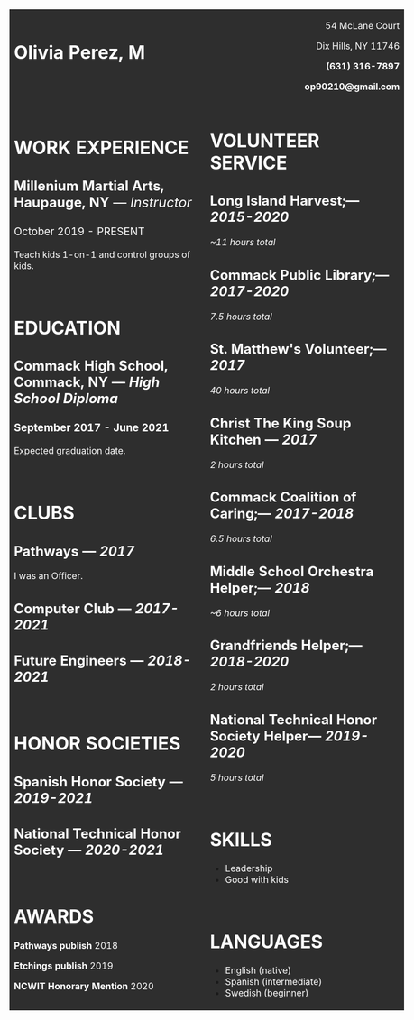 <table style="width: 700px; background-color: #2e2e2e; border-color: #2e2e2e; margin-left: auto; margin-right: auto;">
<tbody>
<tr>
<td style="width: 340.00px;">
<h1><span style="font-weight: 500; color: #ffffff;"><strong>Olivia Perez, M</strong></span></h1>
<p>&nbsp;</p>
</td>
<td style="width: 345.00px;">
<p style="text-align: right;"><span style="color: #ffffff;">54 McLane Court</span></p>
<p style="text-align: right;"><span style="color: #ffffff;">Dix Hills, NY 11746</span></p>
<p style="text-align: right;"><span style="color: #ffffff;"><strong>(631) 316-7897</strong></span></p>
<p style="text-align: right;"><span style="color: #ffffff;"><strong>op90210@gmail.com</strong></span></p>
</td>
</tr>
<tr>
<td style="width: 335.00px;">
<h1><span style="color: #ffffff;"><strong>WORK EXPERIENCE</strong></span></h1>
<h2><span style="color: #ffffff;"><strong>Millenium Martial Arts, Haupauge, NY</strong><span style="font-weight: 400;">&nbsp;&mdash; <em>Instructor</em></span></span></h2>
<h3><span style="font-weight: 400; color: #ffffff;">October 2019 - PRESENT</span></h3>
<p><span style="color: #ffffff;">Teach kids 1-on-1 and control groups of kids.</span></p>
<p>&nbsp;</p>
<h1><span style="color: #ffffff;"><strong>EDUCATION</strong></span></h1>
<h2><span style="color: #ffffff;"><strong>Commack High School, </strong>Commack, NY &mdash; <em>High School Diploma</em></span></h2>
<h3><span style="color: #ffffff;">September 2017 - June 2021</span></h3>
<p><span style="color: #ffffff;">Expected graduation date.</span></p>
<p>&nbsp;</p>
<h1><span style="color: #ffffff;">CLUBS</span></h1>
<h2><span style="color: #ffffff;"><strong>Pathways&nbsp;</strong>&mdash; <em>2017</em></span></h2>
<p><span style="color: #ffffff;">I was an Officer.</span></p>
<h2><span style="color: #ffffff;"><strong>Computer Club&nbsp;</strong>&mdash; <em>2017-2021</em></span></h2>
<h2><span style="color: #ffffff;"><strong>Future Engineers&nbsp;</strong>&mdash; <em>2018-2021</em></span></h2>
<p>&nbsp;</p>
<h1><span style="color: #ffffff;">HONOR SOCIETIES</span></h1>
<h2><span style="color: #ffffff;"><strong>Spanish Honor Society&nbsp;</strong>&mdash; <em>2019-2021</em></span></h2>
<h2><span style="color: #ffffff;"><strong>National Technical Honor Society&nbsp;</strong>&mdash; <em>2020-2021</em></span></h2>
<p>&nbsp;</p>
<h1><span style="color: #ffffff;"><strong>AWARDS</strong></span></h1>
<p><span style="color: #ffffff;"><strong>Pathways publish </strong>2018</span></p>
<p><span style="color: #ffffff;"><strong>Etchings publish </strong>2019</span></p>
<p><span style="color: #ffffff;"><strong>NCWIT Honorary Mention&nbsp;</strong>2020</span></p>
</td>
<td>
<h1><span style="color: #ffffff;">VOLUNTEER SERVICE</span></h1>
<h2><span style="color: #ffffff;"><strong>Long Island Harvest;</strong>&mdash; <em>2015-2020</em></span></h2>
<p><span style="color: #ffffff;"><em>~11 hours total</em></span></p>
<h2><span style="color: #ffffff;"><strong>Commack Public Library;</strong>&mdash; <em>2017-2020</em></span></h2>
<p><span style="color: #ffffff;"><em>7.5 hours total</em></span></p>
<h2><span style="color: #ffffff;"><strong>St. Matthew's Volunteer;</strong>&mdash; <em>2017</em></span></h2>
<p><span style="color: #ffffff;"><em>40 hours total</em></span></p>
<h2><span style="color: #ffffff;"><strong>Christ The King Soup Kitchen&nbsp;</strong>&mdash; <em>2017</em></span></h2>
<p><span style="color: #ffffff;"><em>2 hours total</em></span></p>
<h2><span style="color: #ffffff;"><strong>Commack Coalition of Caring;</strong>&mdash; <em>2017-2018</em></span></h2>
<p><span style="color: #ffffff;"><em>6.5 hours total</em></span></p>
<h2><span style="color: #ffffff;"><strong>Middle School Orchestra Helper;</strong>&mdash; <em>2018</em></span></h2>
<p><span style="color: #ffffff;"><em>~6 hours total</em></span></p>
<h2><span style="color: #ffffff;"><strong>Grandfriends Helper;</strong>&mdash; <em>2018-2020</em></span></h2>
<p><span style="color: #ffffff;"><em>2 hours total</em></span></p>
<h2><span style="color: #ffffff;"><strong>National Technical Honor Society Helper</strong>&mdash; <em>2019-2020</em></span></h2>
<p><span style="color: #ffffff;"><em>5 hours total</em></span></p>
<p>&nbsp;</p>
<h1><span style="color: #ffffff;"><strong>SKILLS</strong></span></h1>
<ul>
<li><span style="color: #ffffff;">Leadership</span></li>
<li><span style="color: #ffffff;">Good with kids</span></li>
</ul>
<p>&nbsp;</p>
<h1><span style="color: #ffffff;"><strong>LANGUAGES</strong></span></h1>
<ul>
<li><span style="color: #ffffff;">English (native)</span></li>
<li><span style="color: #ffffff;">Spanish (intermediate)</span></li>
<li><span style="color: #ffffff;">Swedish (beginner)</span></li>
</ul>
</td>
</tr>
</tbody>
</table>
